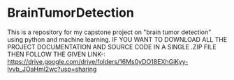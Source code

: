 # BrainTumorDetection
This is a repository for my capstone project on "brain tumor detection" using python and machine learning.
IF YOU WANT TO DOWNLOAD ALL THE PROJECT DOCUMENTATION AND SOURCE CODE IN A SINGLE .ZIP FILE THEN FOLLOW THE GIVEN LINK-:
https://drive.google.com/drive/folders/16Ms0yDO18EXhGiKyy-lvvb_JOaHml2wc?usp=sharing
